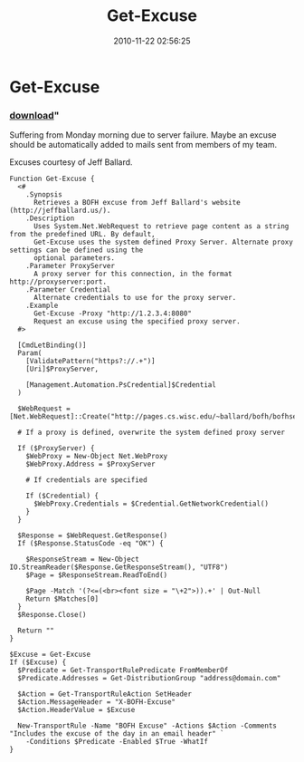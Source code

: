 ﻿---
pid:            2380
parent:         0
children:       
poster:         denty
title:          Get-Excuse
date:           2010-11-22 02:56:25
format:         posh
---

# Get-Excuse

### [download](2380.ps1)"

Suffering from Monday morning due to server failure. Maybe an excuse should be automatically added to mails sent from members of my team.

Excuses courtesy of Jeff Ballard.

```posh
Function Get-Excuse {
  <#
    .Synopsis
      Retrieves a BOFH excuse from Jeff Ballard's website (http://jeffballard.us/).
    .Description
      Uses System.Net.WebRequest to retrieve page content as a string from the predefined URL. By default,
      Get-Excuse uses the system defined Proxy Server. Alternate proxy settings can be defined using the
      optional parameters.
    .Parameter ProxyServer
      A proxy server for this connection, in the format http://proxyserver:port.
    .Parameter Credential
      Alternate credentials to use for the proxy server.
    .Example
      Get-Excuse -Proxy "http://1.2.3.4:8080"
      Request an excuse using the specified proxy server.
  #>

  [CmdLetBinding()]
  Param(
    [ValidatePattern("https?://.+")]
    [Uri]$ProxyServer,

    [Management.Automation.PsCredential]$Credential
  )

  $WebRequest = [Net.WebRequest]::Create("http://pages.cs.wisc.edu/~ballard/bofh/bofhserver.pl")
  
  # If a proxy is defined, overwrite the system defined proxy server

  If ($ProxyServer) {
    $WebProxy = New-Object Net.WebProxy
    $WebProxy.Address = $ProxyServer

    # If credentials are specified

    If ($Credential) {
      $WebProxy.Credentials = $Credential.GetNetworkCredential()
    }
  }

  $Response = $WebRequest.GetResponse()
  If ($Response.StatusCode -eq "OK") {

    $ResponseStream = New-Object IO.StreamReader($Response.GetResponseStream(), "UTF8")
    $Page = $ResponseStream.ReadToEnd()

    $Page -Match '(?<=(<br><font size = "\+2">)).+' | Out-Null
    Return $Matches[0]
  }
  $Response.Close()

  Return ""
}

$Excuse = Get-Excuse
If ($Excuse) {
  $Predicate = Get-TransportRulePredicate FromMemberOf
  $Predicate.Addresses = Get-DistributionGroup "address@domain.com"

  $Action = Get-TransportRuleAction SetHeader
  $Action.MessageHeader = "X-BOFH-Excuse"
  $Action.HeaderValue = $Excuse

  New-TransportRule -Name "BOFH Excuse" -Actions $Action -Comments "Includes the excuse of the day in an email header" `
    -Conditions $Predicate -Enabled $True -WhatIf
}
```
